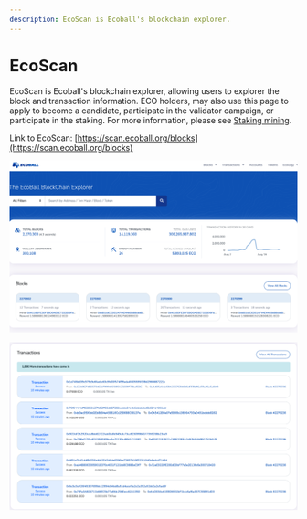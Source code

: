 ```yaml
---
description: EcoScan is Ecoball's blockchain explorer.
---
```


# EcoScan

EcoScan is Ecoball's blockchain explorer, allowing users to explorer the block and transaction information. ECO holders, may also use this page to apply to become a candidate, participate in the validator campaign, or participate in the staking. For more information, please see [Staking mining](../for-users/staking-and-voting/).

Link to EcoScan: [https://scan.ecoball.org/blocks](https://scan.ecoball.org/blocks)

![EcoScan](../.gitbook/assets/block-explorer-01.png)

![EcoScan ](../.gitbook/assets/block-explorer-02.png)
